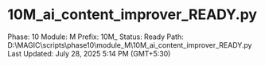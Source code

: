 # 10M_ai_content_improver_READY.py

Phase: 10
Module: M
Prefix: 10M_
Status: Ready
Path: D:\MAGIC\scripts\phase10\module_M\10M_ai_content_improver_READY.py
Last Updated: July 28, 2025 5:14 PM (GMT+5:30)